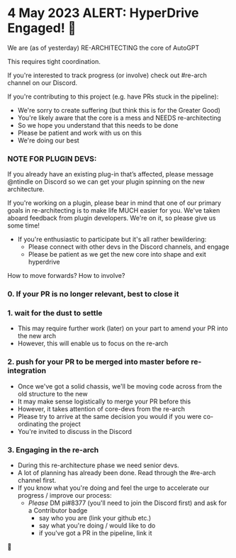 # 4 May 2023 ALERT: HyperDrive Engaged! 🚀

We are (as of yesterday) RE-ARCHITECTING the core of AutoGPT

This requires tight coordination.

If you're interested to track progress (or involve) check out #re-arch channel on our Discord.

If you're contributing to this project (e.g. have PRs stuck in the pipeline):
- We're sorry to create suffering (but think this is for the Greater Good)
- You're likely aware that the core is a mess and NEEDS re-architecting
- So we hope you understand that this needs to be done
- Please be patient and work with us on this
- We're doing our best

### NOTE FOR PLUGIN DEVS:

If you already have an existing plug-in that’s affected, please message @ntindle on Discord so we can get your plugin spinning on the new architecture.

If you're working on a plugin, please bear in mind that one of our primary goals in re-architecting is to make life MUCH easier for you. We've taken aboard feedback from plugin developers. We're on it, so please give us some time!


- If you're enthusiastic to participate but it's all rather bewildering:
    - Please connect with other devs in the Discord channels, and engage
    - Please be patient as we get the new core into shape and exit hyperdrive


How to move forwards? How to involve?

### 0. If your PR is no longer relevant, best to close it


### 1. wait for the dust to settle

- This may require further work (later) on your part to amend your PR into the new arch
- However, this will enable us to focus on the re-arch


### 2. push for your PR to be merged into master before re-integration

- Once we've got a solid chassis, we'll be moving code across from the old structure to the new
- It may make sense logistically to merge your PR before this
- However, it takes attention of core-devs from the re-arch
- Please try to arrive at the same decision you would if you were co-ordinating the project
- You're invited to discuss in the Discord


### 3. Engaging in the re-arch

- During this re-architecture phase we need senior devs.  
- A lot of planning has already been done.  Read through the #re-arch channel first.   
- If you know what you're doing and feel the urge to accelerate our progress / improve our process:
    - _Please_ DM pi#8377 (you'll need to join the Discord first) and ask for a Contributor badge
        - say who you are (link your github etc.)
        - say what you're doing / would like to do
        - if you've got a PR in the pipeline, link it

🚀
